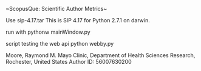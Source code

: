 ~ScopusQue: Scientific Author Metrics~


Use sip-4.17.tar
This is SIP 4.17 for Python 2.7.1 on darwin.


run with
pythonw mainWindow.py

script testing the web api
python webby.py


Moore, Raymond M.
Mayo Clinic, Department of Health Sciences Research, Rochester, United States
Author ID: 56007630200

